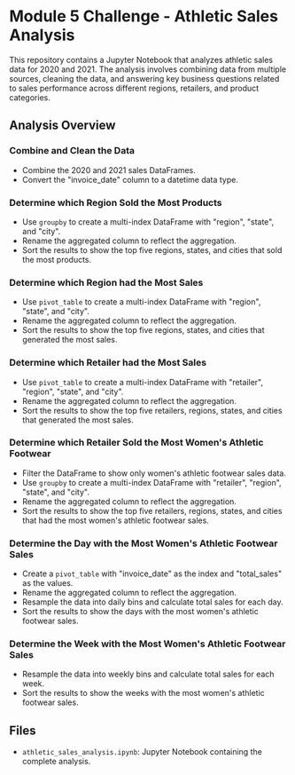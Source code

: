 # Module 5 Challenge - Athletic Sales Analysis

This repository contains a Jupyter Notebook that analyzes athletic sales data for 2020 and 2021. The analysis involves combining data from multiple sources, cleaning the data, and answering key business questions related to sales performance across different regions, retailers, and product categories.

## Analysis Overview

### Combine and Clean the Data
- Combine the 2020 and 2021 sales DataFrames.
- Convert the "invoice_date" column to a datetime data type.

### Determine which Region Sold the Most Products
- Use `groupby` to create a multi-index DataFrame with "region", "state", and "city".
- Rename the aggregated column to reflect the aggregation.
- Sort the results to show the top five regions, states, and cities that sold the most products.

### Determine which Region had the Most Sales
- Use `pivot_table` to create a multi-index DataFrame with "region", "state", and "city".
- Rename the aggregated column to reflect the aggregation.
- Sort the results to show the top five regions, states, and cities that generated the most sales.

### Determine which Retailer had the Most Sales
- Use `pivot_table` to create a multi-index DataFrame with "retailer", "region", "state", and "city".
- Rename the aggregated column to reflect the aggregation.
- Sort the results to show the top five retailers, regions, states, and cities that generated the most sales.

### Determine which Retailer Sold the Most Women's Athletic Footwear
- Filter the DataFrame to show only women's athletic footwear sales data.
- Use `groupby` to create a multi-index DataFrame with "retailer", "region", "state", and "city".
- Rename the aggregated column to reflect the aggregation.
- Sort the results to show the top five retailers, regions, states, and cities that had the most women's athletic footwear sales.

### Determine the Day with the Most Women's Athletic Footwear Sales
- Create a `pivot_table` with "invoice_date" as the index and "total_sales" as the values.
- Rename the aggregated column to reflect the aggregation.
- Resample the data into daily bins and calculate total sales for each day.
- Sort the results to show the days with the most women's athletic footwear sales.

### Determine the Week with the Most Women's Athletic Footwear Sales
- Resample the data into weekly bins and calculate total sales for each week.
- Sort the results to show the weeks with the most women's athletic footwear sales.

## Files

- `athletic_sales_analysis.ipynb`: Jupyter Notebook containing the complete analysis.